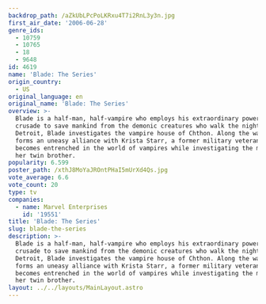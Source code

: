 ```yaml
---
backdrop_path: /aZkUbLPcPoLKRxu4T7i2RnL3y3n.jpg
first_air_date: '2006-06-28'
genre_ids:
  - 10759
  - 10765
  - 18
  - 9648
id: 4619
name: 'Blade: The Series'
origin_country:
  - US
original_language: en
original_name: 'Blade: The Series'
overview: >-
  Blade is a half-man, half-vampire who employs his extraordinary powers in a
  crusade to save mankind from the demonic creatures who walk the night. Set in
  Detroit, Blade investigates the vampire house of Chthon. Along the way he
  forms an uneasy alliance with Krista Starr, a former military veteran who
  becomes entrenched in the world of vampires while investigating the murder of
  her twin brother.
popularity: 6.599
poster_path: /xthJ8MoYaJROntPHaI5mUrXd4Qs.jpg
vote_average: 6.6
vote_count: 20
type: tv
companies:
  - name: Marvel Enterprises
    id: '19551'
title: 'Blade: The Series'
slug: blade-the-series
description: >-
  Blade is a half-man, half-vampire who employs his extraordinary powers in a
  crusade to save mankind from the demonic creatures who walk the night. Set in
  Detroit, Blade investigates the vampire house of Chthon. Along the way he
  forms an uneasy alliance with Krista Starr, a former military veteran who
  becomes entrenched in the world of vampires while investigating the murder of
  her twin brother.
layout: ../../layouts/MainLayout.astro
---
```


